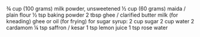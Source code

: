 ¾ cup (100 grams) milk powder, unsweetened
½ cup (60 grams) maida / plain flour
½ tsp baking powder
2 tbsp ghee / clarified butter
milk (for kneading)
ghee or oil (for frying)
for sugar syrup:
2 cup sugar
2 cup water
2 cardamom
¼ tsp saffron / kesar
1 tsp lemon juice
1 tsp rose water